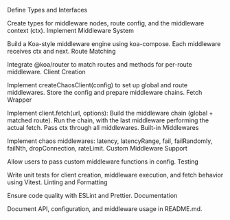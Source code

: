 Define Types and Interfaces

Create types for middleware nodes, route config, and the middleware context (ctx).
Implement Middleware System




Build a Koa-style middleware engine using koa-compose.
Each middleware receives ctx and next.
Route Matching

Integrate @koa/router to match routes and methods for per-route middleware.
Client Creation

Implement createChaosClient(config) to set up global and route middlewares.
Store the config and prepare middleware chains.
Fetch Wrapper

Implement client.fetch(url, options):
Build the middleware chain (global + matched route).
Run the chain, with the last middleware performing the actual fetch.
Pass ctx through all middlewares.
Built-in Middlewares

Implement chaos middlewares: latency, latencyRange, fail, failRandomly, failNth, dropConnection, rateLimit.
Custom Middleware Support

Allow users to pass custom middleware functions in config.
Testing

Write unit tests for client creation, middleware execution, and fetch behavior using Vitest.
Linting and Formatting

Ensure code quality with ESLint and Prettier.
Documentation

Document API, configuration, and middleware usage in README.md.